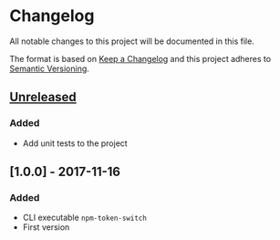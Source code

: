 # Changelog
All notable changes to this project will be documented in this file.

The format is based on [Keep a Changelog](http://keepachangelog.com/en/1.0.0/)
and this project adheres to [Semantic Versioning](http://semver.org/spec/v2.0.0.html).

## [Unreleased]
### Added
- Add unit tests to the project

## [1.0.0] - 2017-11-16
### Added
- CLI executable `npm-token-switch`
- First version


[Unreleased]: https://github.com/meister/npm-token-switch/compare/v1.0.0...HEAD